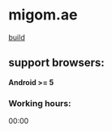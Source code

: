 # migom.ae
[build](https://migom.vitaliitin.site/)

## support browsers:
**Android >= 5**

### Working hours:
00:00